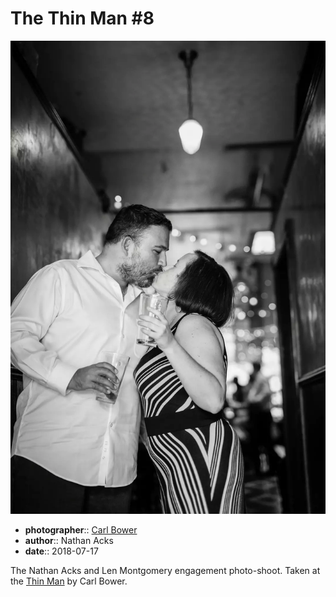# The Thin Man \#8

![Nathan and Len kiss in the back hallway of the Thin Man](assets/2018-07-17-set-1-the-thin-man-08.webp)

* **photographer**:: [Carl Bower](https://carlbowerphotos.com)
* **author**:: Nathan Acks
* **date**:: 2018-07-17

The Nathan Acks and Len Montgomery engagement photo-shoot. Taken at the [Thin Man](http://www.thinmantavern.com) by Carl Bower.
